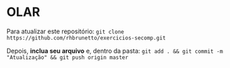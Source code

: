 # OLAR

Para atualizar este repositório:
``git clone https://github.com/rhbrunetto/exercicios-secomp.git``

Depois, **inclua seu arquivo** e, dentro da pasta:
``git add . && git commit -m "Atualização" && git push origin master``